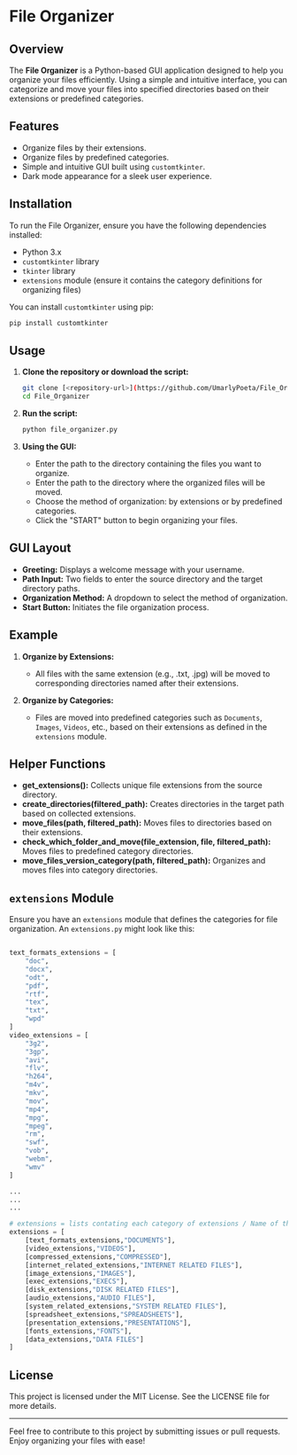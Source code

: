 # File Organizer

## Overview

The **File Organizer** is a Python-based GUI application designed to help you organize your files efficiently. Using a simple and intuitive interface, you can categorize and move your files into specified directories based on their extensions or predefined categories.

## Features

- Organize files by their extensions.
- Organize files by predefined categories.
- Simple and intuitive GUI built using `customtkinter`.
- Dark mode appearance for a sleek user experience.

## Installation

To run the File Organizer, ensure you have the following dependencies installed:

- Python 3.x
- `customtkinter` library
- `tkinter` library
- `extensions` module (ensure it contains the category definitions for organizing files)

You can install `customtkinter` using pip:

```bash
pip install customtkinter
```

## Usage

1. **Clone the repository or download the script:**
   ```bash
   git clone [<repository-url>](https://github.com/UmarlyPoeta/File_Organizer.git)
   cd File_Organizer
   ```

2. **Run the script:**
   ```bash
   python file_organizer.py
   ```

3. **Using the GUI:**
   - Enter the path to the directory containing the files you want to organize.
   - Enter the path to the directory where the organized files will be moved.
   - Choose the method of organization: by extensions or by predefined categories.
   - Click the "START" button to begin organizing your files.

## GUI Layout

- **Greeting:** Displays a welcome message with your username.
- **Path Input:** Two fields to enter the source directory and the target directory paths.
- **Organization Method:** A dropdown to select the method of organization.
- **Start Button:** Initiates the file organization process.

## Example

1. **Organize by Extensions:**
   - All files with the same extension (e.g., .txt, .jpg) will be moved to corresponding directories named after their extensions.

2. **Organize by Categories:**
   - Files are moved into predefined categories such as `Documents`, `Images`, `Videos`, etc., based on their extensions as defined in the `extensions` module.

## Helper Functions

- **get_extensions():** Collects unique file extensions from the source directory.
- **create_directories(filtered_path):** Creates directories in the target path based on collected extensions.
- **move_files(path, filtered_path):** Moves files to directories based on their extensions.
- **check_which_folder_and_move(file_extension, file, filtered_path):** Moves files to predefined category directories.
- **move_files_version_category(path, filtered_path):** Organizes and moves files into category directories.

## `extensions` Module

Ensure you have an `extensions` module that defines the categories for file organization. An `extensions.py` might look like this:

```python

text_formats_extensions = [
    "doc",
    "docx",
    "odt",
    "pdf",
    "rtf",
    "tex",
    "txt",
    "wpd"
]
video_extensions = [
    "3g2",
    "3gp",
    "avi",
    "flv",
    "h264",
    "m4v",
    "mkv",
    "mov",
    "mp4",
    "mpg",
    "mpeg",
    "rm",
    "swf",
    "vob",
    "webm",
    "wmv"
]

...
...
...

# extensions = lists contating each category of extensions / Name of the directory
extensions = [
    [text_formats_extensions,"DOCUMENTS"],
    [video_extensions,"VIDEOS"],
    [compressed_extensions,"COMPRESSED"],
    [internet_related_extensions,"INTERNET RELATED FILES"],
    [image_extensions,"IMAGES"],
    [exec_extensions,"EXECS"],
    [disk_extensions,"DISK RELATED FILES"],
    [audio_extensions,"AUDIO FILES"],
    [system_related_extensions,"SYSTEM RELATED FILES"],
    [spreadsheet_extensions,"SPREADSHEETS"],
    [presentation_extensions,"PRESENTATIONS"],
    [fonts_extensions,"FONTS"],
    [data_extensions,"DATA FILES"]
]
```

## License

This project is licensed under the MIT License. See the LICENSE file for more details.

---

Feel free to contribute to this project by submitting issues or pull requests. Enjoy organizing your files with ease!

